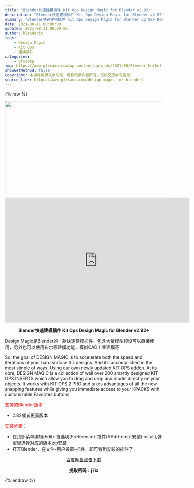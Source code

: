 ```yaml
---
title: "Blender快速建模插件 Kit Ops Design Magic for Blender v2.92+"
description: "Blender快速建模插件 Kit Ops Design Magic for Blender v2.92+ Design Magic是Blender的一款快速建模插件，包含大量模型预设可以直接使用，另..."
summary: "Blender快速建模插件 Kit Ops Design Magic for Blender v2.92+ Design Magic是Blender的一款快速建模插件，包含大量模型预设可以直接使用，另..."
date: 2021-08-11 00:00:00
updated: 2021-08-11 00:00:00
author: blenderit
tags: 
    - Design Magic
    - Kit Ops
    - 建模插件
categories:
    - gfxcamp
img: https://www.gfxcamp.com/wp-content/uploads/2021/08/Blender-Market-–-Kit-Ops-Design-Magic-for-Blender-v2.92.jpg
showGetMethod: false
copyright: 本插件资源来自网络，版权归原作者所有，仅供交流学习使用！
source_link: https://www.gfxcamp.com/design-magic-for-blender/
---
```


{% raw %}
<div><p><img decoding="async" class="aligncenter size-full wp-image-97078" src="https://www.gfxcamp.com/wp-content/uploads/2021/08/Blender-Market-%E2%80%93-Kit-Ops-Design-Magic-for-Blender-v2.92.jpg" data-src="https://www.gfxcamp.com/wp-content/uploads/2021/08/Blender-Market-–-Kit-Ops-Design-Magic-for-Blender-v2.92.jpg" alt="" width="590" height="295" data-srcset="https://www.gfxcamp.com/wp-content/uploads/2021/08/Blender-Market-–-Kit-Ops-Design-Magic-for-Blender-v2.92.jpg 590w, https://www.gfxcamp.com/wp-content/uploads/2021/08/Blender-Market-–-Kit-Ops-Design-Magic-for-Blender-v2.92-150x75.jpg 150w" data-sizes="(max-width: 590px) 100vw, 590px"></p><p style="text-align: center;"><iframe loading="lazy" src="https://player.youku.com/embed/XNTE5MjM4OTI3Ng==" width="590" height="400" frameborder="0" allowfullscreen="allowfullscreen"></iframe></p><p style="text-align: center;"><strong>Blender快速建模插件 Kit Ops Design Magic for Blender v2.92+</strong></p><p>Design Magic是Blender的一款快速建模插件，包含大量模型预设可以直接使用，另外也可以使用布尔等建模功能，模拟CAD工业建模等</p><p>So, the goal of DESIGN MAGIC is to accelerate both the speed and iterations of your hard surface 3D designs. And it’s accomplished in the most simple of ways: Using our own newly updated KIT OPS addon. At its core, DESIGN MAGIC is a collection of well over 200 smartly designed KIT OPS INSERTS which allow you to drag and drop and model directly on your objects. It works with KIT OPS 2 PRO and takes advantages of all the new snapping features while giving you immediate access to your KPACKS with customizable Favorites buttons.</p><p style="text-align: left;"><span style="color: #ff0000;">支持的Blender版本：</span></p><ul>
<li style="text-align: left;">2.82或者更高版本</li>
</ul><p style="text-align: left;"><span style="color: #ff0000;">安装步骤：</span></p><ul>
<li>在顶部菜单编辑(Edit)-首选项(Preference)-插件(AAdd-ons)-安装(Install),弹窗里选择对应的版本zip安装</li>
<li>打开Blender，在文件-用户设置-插件，即可看到安装的插件了</li>
</ul><p style="text-align: center;"><a class="maxbutton-3 maxbutton maxbutton-baidu" target="_blank" rel="noopener" href="https://pan.baidu.com/s/1t_6ru8ZzR6GwiB5efTnLgw"><span class="mb-text">百度网盘点击下载</span></a></p><p style="text-align: center;"><strong>提取密码：j7iz</strong></p></div>
<div style="display: none">gfxcamp</div>
{% endraw %}